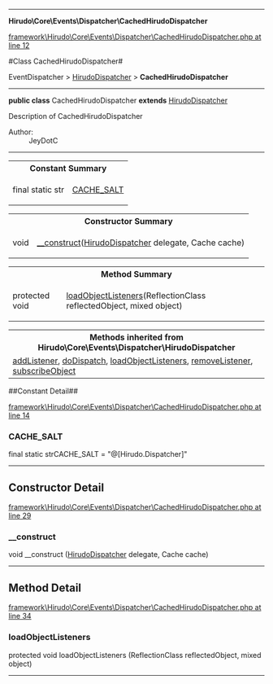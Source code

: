 

- - -

**Hirudo\Core\Events\Dispatcher\CachedHirudoDispatcher**


<a href="https://github.com/JeyDotC/Hirudo/blob/make-composer-compatible/framework/Hirudo/Core/Events/Dispatcher/CachedHirudoDispatcher.php#L12" target='_blank'>framework\Hirudo\Core\Events\Dispatcher\CachedHirudoDispatcher.php at line 12</a>

#Class CachedHirudoDispatcher#

EventDispatcher &gt; <a href="https://github.com/JeyDotC/Hirudo-docs/blob/master/Hirudo/Core/Events/Dispatcher/HirudoDispatcher.md">HirudoDispatcher</a>
 &gt; **CachedHirudoDispatcher**




- - -

<p><strong>public  class</strong> <span>CachedHirudoDispatcher</span>
<strong>extends</strong> <a href="https://github.com/JeyDotC/Hirudo-docs/blob/master/Hirudo/Core/Events/Dispatcher/HirudoDispatcher.md">HirudoDispatcher</a>

</p>

<div class="comment" id="overview_description"><p>Description of CachedHirudoDispatcher</p></div>

<dl>
<dt>Author:</dt>
<dd>JeyDotC</dd>
</dl>


<hr />



<table id="summary_field">
<tr><th colspan="2">Constant Summary</th></tr>
<tr>
<td>
                                    <span class='k'>final static </span> <span class='nx'>str</span>
                                  </td>
<td class="description"><p class="name" ><a href="#https://github.com/JeyDotC/Hirudo-docs/blob/master/Hirudo/Core/Events/Dispatcher/CachedHirudoDispatcher.md#cache_salt">CACHE_SALT</a>
                                </p></td>
</tr>
</table>

<table id="summary_constructor">
<tr><th colspan="2">Constructor Summary</th></tr>
<tr>
<td><span class='k'></span> <span class='nx'>void</span></td>
<td class="description"><p class="name"><a href="#__construct">__construct</a>(<a href="https://github.com/JeyDotC/Hirudo-docs/blob/master/Hirudo/Core/Events/Dispatcher/HirudoDispatcher.md">HirudoDispatcher</a> delegate, Cache cache)</p></td>
</tr>
</table>

<table id="summary_method">
<tr><th colspan="2">Method Summary</th></tr>
<tr>
<td><span class='k'>protected </span> <span class='nx'>void</span></td>
<td class="description"><p class="name"><a href="#loadobjectlisteners">loadObjectListeners</a>(ReflectionClass reflectedObject, mixed object)</p></td>
</tr>
</table>

<table class="inherit">
<tr><th colspan="2">Methods inherited from Hirudo\Core\Events\Dispatcher\HirudoDispatcher</th></tr>
<tr><td><a href="https://github.com/JeyDotC/Hirudo-docs/blob/master/Hirudo/Core/Events/Dispatcher/HirudoDispatcher.md#addlistener">addListener</a>, <a href="https://github.com/JeyDotC/Hirudo-docs/blob/master/Hirudo/Core/Events/Dispatcher/HirudoDispatcher.md#dodispatch">doDispatch</a>, <a href="https://github.com/JeyDotC/Hirudo-docs/blob/master/Hirudo/Core/Events/Dispatcher/HirudoDispatcher.md#loadobjectlisteners">loadObjectListeners</a>, <a href="https://github.com/JeyDotC/Hirudo-docs/blob/master/Hirudo/Core/Events/Dispatcher/HirudoDispatcher.md#removelistener">removeListener</a>, <a href="https://github.com/JeyDotC/Hirudo-docs/blob/master/Hirudo/Core/Events/Dispatcher/HirudoDispatcher.md#subscribeobject">subscribeObject</a></td></tr></table>

##Constant Detail##

<a href="https://github.com/JeyDotC/Hirudo/blob/make-composer-compatible/framework/Hirudo/Core/Events/Dispatcher/CachedHirudoDispatcher.php#L14" target='_blank'>framework\Hirudo\Core\Events\Dispatcher\CachedHirudoDispatcher.php at line 14</a>

<h3 id="CACHE_SALT">CACHE_SALT</h3>
<span class='k'>final static </span> <span class='nx'>str</span><span class='no'>CACHE_SALT</span><span class='o'> = &quot;@[Hirudo.Dispatcher]&quot;</span>

<div class="details">

</div>

- - -

<h2>Constructor Detail</h2>


<a href="https://github.com/JeyDotC/Hirudo/blob/make-composer-compatible/framework/Hirudo/Core/Events/Dispatcher/CachedHirudoDispatcher.php#L29" target='_blank'>framework\Hirudo\Core\Events\Dispatcher\CachedHirudoDispatcher.php at line 29</a>

<h3 id="__construct">__construct</h3>
<span class='k'></span> <span class='nx'>void</span> <span class='nf'>__construct</span> (<a href="https://github.com/JeyDotC/Hirudo-docs/blob/master/Hirudo/Core/Events/Dispatcher/HirudoDispatcher.md">HirudoDispatcher</a> delegate, Cache cache)

<div class="details">

</div>

- - -

<h2 id="detail_method">Method Detail</h2>

<a href="https://github.com/JeyDotC/Hirudo/blob/make-composer-compatible/framework/Hirudo/Core/Events/Dispatcher/CachedHirudoDispatcher.php#L34" target='_blank'>framework\Hirudo\Core\Events\Dispatcher\CachedHirudoDispatcher.php at line 34</a>

<h3 id="loadObjectListeners()">loadObjectListeners</h3>
<span class='k'>protected </span> <span class='nx'>void</span> <span class='nf'>loadObjectListeners</span> (ReflectionClass reflectedObject, mixed object)

<div class="details">

</div>

- - -


